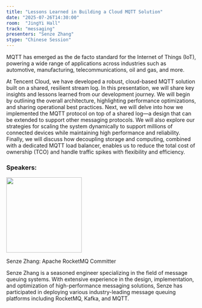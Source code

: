 ```yaml
---
title: "Lessons Learned in Building a Cloud MQTT Solution"
date: "2025-07-26T14:30:00"
room:  "JingYi Hall"
track: "messaging"
presenters: "Senze Zhang"
stype: "Chinese Session"
---
```


MQTT has emerged as the de facto standard for the Internet of Things (IoT), powering a wide range of applications across industries such as automotive, manufacturing, telecommunications, oil and gas, and more.

At Tencent Cloud, we have developed a robust, cloud-based MQTT solution built on a shared, resilient stream log. In this presentation, we will share key insights and lessons learned from our development journey. We will begin by outlining the overall architecture, highlighting performance optimizations, and sharing operational best practices. Next, we will delve into how we implemented the MQTT protocol on top of a shared log—a design that can be extended to support other messaging protocols. We will also explore our strategies for scaling the system dynamically to support millions of connected devices while maintaining high performance and reliability. Finally, we will discuss how decoupling storage and computing, combined with a dedicated MQTT load balancer, enables us to reduce the total cost of ownership (TCO) and handle traffic spikes with flexibility and efficiency.
### Speakers:


<img src="https://sessionize.com/image/8338-400o400o1-J1yXkRRbD17bMbsVpMyBw8.png" width="200" /><br/>

Senze Zhang: Apache RocketMQ Committer

Senze Zhang is a seasoned engineer specializing in the field of message queuing systems. With extensive experience in the design, implementation, and optimization of high-performance messaging solutions, Senze has participated in deploying various industry-leading message queuing platforms including RocketMQ, Kafka, and MQTT.